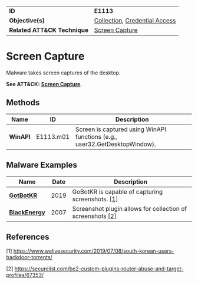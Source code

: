 |||
|---|---|
|**ID**|**E1113**|
|**Objective(s)**|[Collection](../collection), [Credential Access](../credential-access)|
|**Related ATT&CK Technique**|[Screen Capture](https://attack.mitre.org/techniques/T1113/)|


Screen Capture
=============
Malware takes screen captures of the desktop.

**See ATT&CK:** [**Screen Capture**](https://attack.mitre.org/techniques/T1113/).

Methods
-------
|Name|ID|Description|
|---|---|---|
|**WinAPI**|E1113.m01|Screen is captured using WinAPI functions (e.g., user32.GetDesktopWindow).|


Malware Examples
----------------
|Name|Date|Description|
|---|---|---|
|[**GotBotKR**](../collection/screen-capture.md)|2019| GoBotKR is capable of capturing screenshots. [[1]](#1)|
|[**BlackEnergy**](../collection/screen-capture.md)|2007|Screenshot plugin allows for collection of screenshots  [[2]](#2)|

References
----------
<a name="1">[1]</a> https://www.welivesecurity.com/2019/07/08/south-korean-users-backdoor-torrents/

<a name="2">[2]</a> https://securelist.com/be2-custom-plugins-router-abuse-and-target-profiles/67353/
